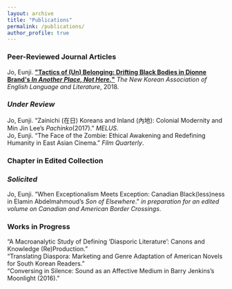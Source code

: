 ```yaml
---
layout: archive
title: "Publications"
permalink: /publications/
author_profile: true
---
```


### **Peer-Reviewed Journal Articles**  
Jo, Eunji. **["Tactics of (Un) Belonging: Drifting Black Bodies in Dionne Brand's *In Another Place, Not Here.*"](https://scholar.google.com/scholar?cluster=14745391888239651552&hl=en&as_sdt=0,31)** *The New Korean Association of English Language and Literature*, 2018.  
### _Under Review_
Jo, Eunji. “Zainichi (在日) Koreans and Inland (內地): Colonial Modernity and Min Jin Lee’s *Pachinko*(2017).” *MELUS*.\
Jo, Eunji. “The Face of the Zombie: Ethical Awakening and Redefining Humanity in East Asian Cinema.” *Film Quarterly*. 

### **Chapter in Edited Collection**  
### _Solicited_
Jo, Eunji. “When Exceptionalism Meets Exception: Canadian Black(less)ness in Elamin Abdelmahmoud’s *Son of Elsewhere*.” *in preparation for an edited volume on Canadian and American Border Crossings*.

### Works in Progress  
“A Macroanalytic Study of Defining ‘Diasporic Literature’: Canons and Knowledge (Re)Production.”\
“Translating Diaspora: Marketing and Genre Adaptation of American Novels for South Korean Readers.”\
“Conversing in Silence: Sound as an Affective Medium in Barry Jenkins’s Moonlight (2016).”